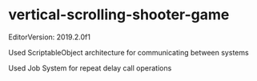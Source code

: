 # vertical-scrolling-shooter-game

EditorVersion: 2019.2.0f1

Used ScriptableObject architecture for communicating between systems


Used Job System for repeat delay call operations
